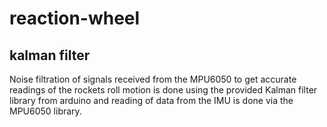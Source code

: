 # reaction-wheel
## kalman filter
Noise filtration of signals received from the MPU6050 to get accurate readings of the rockets roll motion is done using the provided Kalman filter library from arduino and reading of data from the IMU is done via the MPU6050 library.

